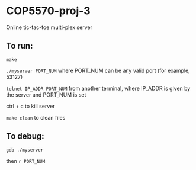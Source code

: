 # COP5570-proj-3
 Online tic-tac-toe multi-plex server

## To run:

`make`

`./myserver PORT_NUM` where PORT_NUM can be any valid port (for example, 53127)

`telnet IP_ADDR PORT_NUM` from another terminal, where IP_ADDR is given by the server and PORT_NUM is set

ctrl + c to kill server

`make clean` to clean files

## To debug:

`gdb ./myserver`

then `r PORT_NUM`